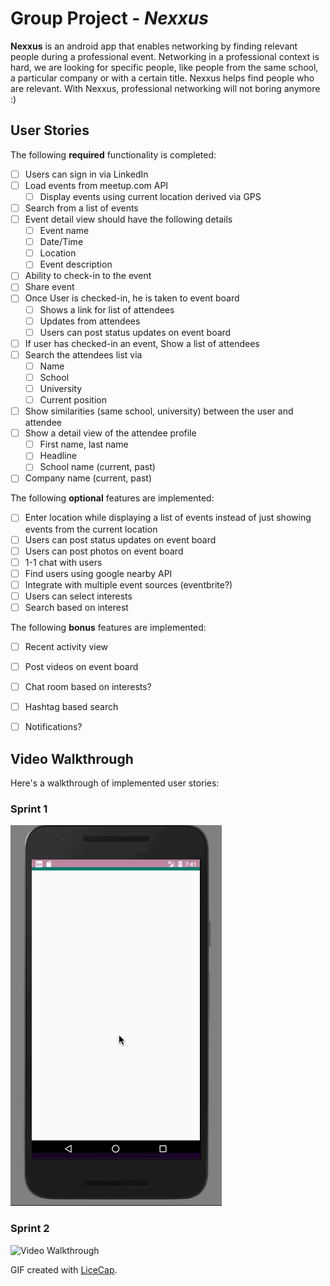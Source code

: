 # Group Project - *Nexxus*

**Nexxus** is an android app that enables networking by finding relevant people during a professional event.
Networking in a professional context is hard, we are looking for specific people, like people from the same school, a particular company or with a certain title.
Nexxus helps find people who are relevant. With Nexxus, professional networking will not boring anymore :)

## User Stories

The following **required** functionality is completed:

* [ ] Users can sign in via LinkedIn
* [ ] Load events from meetup.com API
  * [ ] Display events using current location derived via GPS
* [ ] Search from a list of events 
* [ ] Event detail view should have the following details
  * [ ] Event name
  * [ ] Date/Time
  * [ ] Location
  * [ ] Event description
* [ ] Ability to check-in to the event
* [ ] Share event
* [ ] Once User is checked-in, he is taken to event board
  * [ ] Shows a link for list of attendees
  * [ ] Updates from attendees
  * [ ] Users can post status updates on event board
* [ ] If user has checked-in an event, Show a list of attendees 
* [ ] Search the attendees list via
  * [ ] Name
  * [ ] School
  * [ ] University
  * [ ] Current position
* [ ] Show similarities (same school, university) between the user and attendee
* [ ] Show a detail view of the attendee profile
  * [ ] First name, last name
  * [ ] Headline
  * [ ] School name (current, past)
 * [ ] Company name (current, past)

The following **optional** features are implemented:

* [ ] Enter location while displaying a list of events instead of just showing events from the current location
* [ ] Users can post status updates on event board
* [ ] Users can post photos on event board
* [ ] 1-1 chat with users
* [ ] Find users using google nearby API
* [ ] Integrate with multiple event sources (eventbrite?)
* [ ] Users can select interests
* [ ] Search based on interest

The following **bonus** features are implemented:

* [ ] Recent activity view
* [ ] Post videos on event board
* [ ] Chat room based on interests?
* [ ] Hashtag based search
* [ ] Notifications?


## Video Walkthrough

Here's a walkthrough of implemented user stories:

### Sprint 1
<img src='./codepath-nexxus-sprint1.gif' title='Sprint 1 Video Walkthrough' width='' alt='Video Walkthrough' />

### Sprint 2
<img src='./codepath-nexxus-sprint2.gif' title='Sprint 2 Video Walkthrough' width='' alt='Video Walkthrough' />

GIF created with [LiceCap](http://www.cockos.com/licecap/).